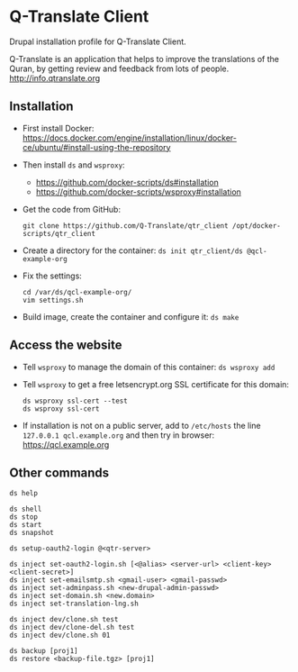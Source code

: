 # Q-Translate Client

Drupal installation profile for Q-Translate Client.

Q-Translate is an application that helps to improve the translations
of the Quran, by getting review and feedback from lots of
people. http://info.qtranslate.org

## Installation

  - First install Docker:
    https://docs.docker.com/engine/installation/linux/docker-ce/ubuntu/#install-using-the-repository

  - Then install `ds` and `wsproxy`:
     + https://github.com/docker-scripts/ds#installation
     + https://github.com/docker-scripts/wsproxy#installation


  - Get the code from GitHub:
    ```
    git clone https://github.com/Q-Translate/qtr_client /opt/docker-scripts/qtr_client
    ```

  - Create a directory for the container: `ds init qtr_client/ds @qcl-example-org`

  - Fix the settings:
    ```
    cd /var/ds/qcl-example-org/
    vim settings.sh
    ```

  - Build image, create the container and configure it: `ds make`


## Access the website

  - Tell `wsproxy` to manage the domain of this container: `ds wsproxy add`

  - Tell `wsproxy` to get a free letsencrypt.org SSL certificate for this domain:
    ```
    ds wsproxy ssl-cert --test
    ds wsproxy ssl-cert
    ```

  - If installation is not on a public server, add to `/etc/hosts` the
    line `127.0.0.1 qcl.example.org` and then try in browser:
    https://qcl.example.org


## Other commands

    ds help

    ds shell
    ds stop
    ds start
    ds snapshot

    ds setup-oauth2-login @<qtr-server>

    ds inject set-oauth2-login.sh [<@alias> <server-url> <client-key> <client-secret>]
    ds inject set-emailsmtp.sh <gmail-user> <gmail-passwd>
    ds inject set-adminpass.sh <new-drupal-admin-passwd>
    ds inject set-domain.sh <new.domain>
    ds inject set-translation-lng.sh

    ds inject dev/clone.sh test
    ds inject dev/clone-del.sh test
    ds inject dev/clone.sh 01

    ds backup [proj1]
    ds restore <backup-file.tgz> [proj1]
